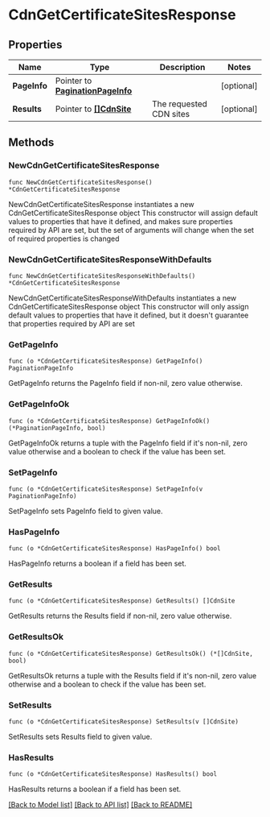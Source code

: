# CdnGetCertificateSitesResponse

## Properties

Name | Type | Description | Notes
------------ | ------------- | ------------- | -------------
**PageInfo** | Pointer to [**PaginationPageInfo**](paginationPageInfo.md) |  | [optional] 
**Results** | Pointer to [**[]CdnSite**](cdnSite.md) | The requested CDN sites | [optional] 

## Methods

### NewCdnGetCertificateSitesResponse

`func NewCdnGetCertificateSitesResponse() *CdnGetCertificateSitesResponse`

NewCdnGetCertificateSitesResponse instantiates a new CdnGetCertificateSitesResponse object
This constructor will assign default values to properties that have it defined,
and makes sure properties required by API are set, but the set of arguments
will change when the set of required properties is changed

### NewCdnGetCertificateSitesResponseWithDefaults

`func NewCdnGetCertificateSitesResponseWithDefaults() *CdnGetCertificateSitesResponse`

NewCdnGetCertificateSitesResponseWithDefaults instantiates a new CdnGetCertificateSitesResponse object
This constructor will only assign default values to properties that have it defined,
but it doesn't guarantee that properties required by API are set

### GetPageInfo

`func (o *CdnGetCertificateSitesResponse) GetPageInfo() PaginationPageInfo`

GetPageInfo returns the PageInfo field if non-nil, zero value otherwise.

### GetPageInfoOk

`func (o *CdnGetCertificateSitesResponse) GetPageInfoOk() (*PaginationPageInfo, bool)`

GetPageInfoOk returns a tuple with the PageInfo field if it's non-nil, zero value otherwise
and a boolean to check if the value has been set.

### SetPageInfo

`func (o *CdnGetCertificateSitesResponse) SetPageInfo(v PaginationPageInfo)`

SetPageInfo sets PageInfo field to given value.

### HasPageInfo

`func (o *CdnGetCertificateSitesResponse) HasPageInfo() bool`

HasPageInfo returns a boolean if a field has been set.

### GetResults

`func (o *CdnGetCertificateSitesResponse) GetResults() []CdnSite`

GetResults returns the Results field if non-nil, zero value otherwise.

### GetResultsOk

`func (o *CdnGetCertificateSitesResponse) GetResultsOk() (*[]CdnSite, bool)`

GetResultsOk returns a tuple with the Results field if it's non-nil, zero value otherwise
and a boolean to check if the value has been set.

### SetResults

`func (o *CdnGetCertificateSitesResponse) SetResults(v []CdnSite)`

SetResults sets Results field to given value.

### HasResults

`func (o *CdnGetCertificateSitesResponse) HasResults() bool`

HasResults returns a boolean if a field has been set.


[[Back to Model list]](../README.md#documentation-for-models) [[Back to API list]](../README.md#documentation-for-api-endpoints) [[Back to README]](../README.md)


